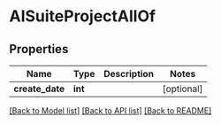 # AISuiteProjectAllOf


## Properties
Name | Type | Description | Notes
------------ | ------------- | ------------- | -------------
**create_date** | **int** |  | [optional] 

[[Back to Model list]](../README.md#documentation-for-models) [[Back to API list]](../README.md#documentation-for-api-endpoints) [[Back to README]](../README.md)


